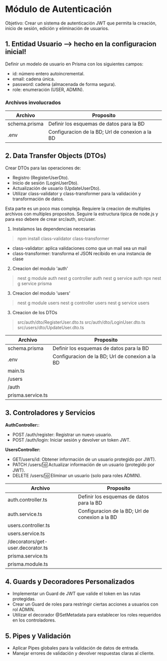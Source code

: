 # Módulo de Autenticación
Objetivo: Crear un sistema de autenticación JWT que permita la creación, inicio de  sesión, edición y eliminación de usuarios.

## 1. Entidad Usuario --> hecho en la configuracion inicial!
Definir un modelo de usuario en Prisma con los siguientes campos:  
- id: número entero autoincremental.  
- email: cadena única.   
- password: cadena (almacenada de forma segura).  
- role: enumeración (USER, ADMIN).  

### Archivos involucrados

|Archivo         |     Proposito                                  |
|----------------|------------------------------------------------|
|schema.prisma   |Definir los esquemas de datos para la BD        |
|.env            |Configuracion de la BD; Url de conexion a la BD |

## 2. Data Transfer Objects (DTOs)

Crear DTOs para las operaciones de:
- Registro (RegisterUserDto).
- Inicio de sesión (LoginUserDto).
- Actualización de usuario (UpdateUserDto).
- Utilizar class-validator y class-transformer para la validación y transformación de datos.

Esta parte es un poco mas compleja. Requiere la creacion de multiples archivos con multiples propositos. Seguire la estructura tipica de node.js y para eso debere de crear src/auth, src/user.  

1. Instalamos las dependencias necesarias
> npm install class-validator class-transformer
- class-validator: aplica validaciones como que un mail sea un mail
- class-transformer: transforma el JSON recibido en una instancia de clase

2. Creacion del modulo 'auth'
> nest g module auth
> nest g controller auth
> nest g service auth
> npx nest g service prisma

3. Creacion del modulo 'users'
> nest g module users
> nest g controller users
> nest g service users

3. Creacion de los DTOs
> src/auth/dto/RegisterUser.dto.ts
> src/auth/dto/LoginUser.dto.ts
> src/users/dto/UpdateUser.dto.ts 

|Archivo         |     Proposito                                  |
|----------------|------------------------------------------------|
|schema.prisma   |Definir los esquemas de datos para la BD        |
|.env            |Configuracion de la BD; Url de conexion a la BD |
| main.ts        |                                                |
|/users          |                                                |
|/auth           |                                                |
|prisma.service.ts|                                               |


## 3. Controladores y Servicios
**AuthController:**:  
- POST /auth/register: Registrar un nuevo usuario.  
- POST /auth/login: Iniciar sesión y devolver un token JWT.  

**UsersController:**  
- GET/users/id: Obtener información de un usuario protegido por JWT).  
- PATCH /users/:id: Actualizar información de un usuario  (protegido por JWT).  
- DELETE /users/:id: Eliminar un usuario (solo para roles ADMIN).  

|Archivo         |     Proposito                                  |
|----------------|------------------------------------------------|
|auth.controller.ts   |Definir los esquemas de datos para la BD        |
|auth.service.ts          |Configuracion de la BD; Url de conexion a la BD |
|users.controller.ts        |                                                |
|users.service.ts         |                                                |
|/decorators/get-user.decorator.ts           |                                                |
|prisma.service.ts|                                               |
|prisma.module.ts|                                               |


## 4. Guards y Decoradores Personalizados
- Implementar un Guard de JWT que valide el token en las rutas protegidas.  
- Crear un Guard de roles para restringir ciertas acciones a usuarios con rol ADMIN.  
- Utilizar el decorador @SetMetadata para establecer los roles requeridos en los controladores.  

## 5. Pipes y Validación
- Aplicar Pipes globales para la validación de datos de entrada.  
- Manejar errores de validación y devolver respuestas claras al cliente.  
